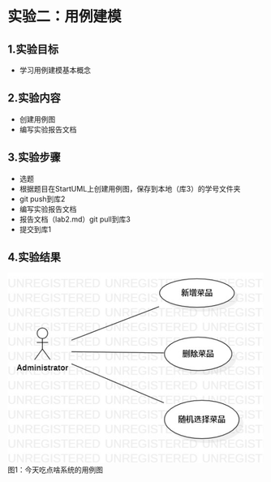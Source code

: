 # 实验二：用例建模


## 1.实验目标

- 学习用例建模基本概念

## 2.实验内容

- 创建用例图
- 编写实验报告文档

## 3.实验步骤

- 选题
- 根据题目在StartUML上创建用例图，保存到本地（库3）的学号文件夹
- git push到库2
- 编写实验报告文档
- 报告文档（lab2.md）git pull到库3
- 提交到库1



## 4.实验结果

![用例图](./Lab2_UseCaseDiagram1.jpg)  
图1：今天吃点啥系统的用例图
